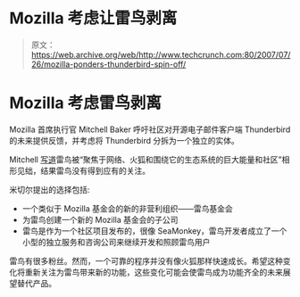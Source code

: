 # Mozilla 考虑让雷鸟剥离

> 原文：<https://web.archive.org/web/http://www.techcrunch.com:80/2007/07/26/mozilla-ponders-thunderbird-spin-off/>

# Mozilla 考虑雷鸟剥离

Mozilla 首席执行官 Mitchell Baker 呼吁社区对开源电子邮件客户端 Thunderbird 的未来提供反馈，并考虑将 Thunderbird 分拆为一个独立的实体。

Mitchell [写道](https://web.archive.org/web/20220808142753/http://weblogs.mozillazine.org/mitchell/archives/2007/07/email_futures.html)雷鸟被“聚焦于网络、火狐和围绕它的生态系统的巨大能量和社区”相形见绌，结果雷鸟没有得到应有的关注。

米切尔提出的选择包括:

*   一个类似于 Mozilla 基金会的新的非营利组织——雷鸟基金会
*   为雷鸟创建一个新的 Mozilla 基金会的子公司
*   雷鸟是作为一个社区项目发布的，很像 SeaMonkey，雷鸟开发者成立了一个小型的独立服务和咨询公司来继续开发和照顾雷鸟用户

雷鸟有很多粉丝。然而，一个可靠的程序并没有像火狐那样快速成长。希望这种变化将重新关注为雷鸟带来新的功能，这些变化可能会使雷鸟成为功能齐全的未来展望替代产品。